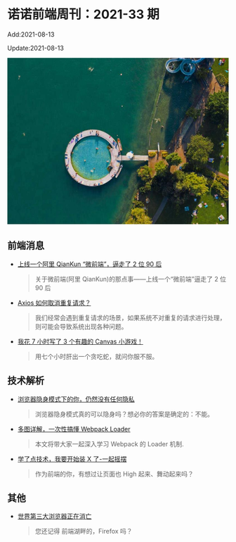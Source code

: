 <!--
 * @Description: weekly-33
 * @Author: zoeblow
 * @Email: wangfuyuan@nnuo.com
 * @Date: 2021-5-27 17:20:33
 * @LastEditors: wangfuyuan
 * @LastEditTime: 2021-08-15 20:37:34
 * @FilePath: \nuofe-weekly\2021\weekly-33.md
 -->

# 诺诺前端周刊：2021-33 期

Add:2021-08-13

Update:2021-08-13

![202133](../images/2021/202133.jpg)

## 前端消息

- [上线一个阿里 QianKun “微前端”，逼走了 2 位 90 后](https://juejin.cn/post/6981601061840617503)

  > 关于微前端(阿里 QianKun)的那点事——上线一个“微前端”逼走了 2 位 90 后

- [Axios 如何取消重复请求？](https://mp.weixin.qq.com/s/GtHBgzQ5n6f6N3OxlozUjw)

  > 我们经常会遇到重复请求的场景，如果系统不对重复的请求进行处理，则可能会导致系统出现各种问题。

- [我花 7 小时写了 3 个有趣的 Canvas 小游戏！](https://juejin.cn/post/6989003710030413838)

  > 用七个小时肝出一个贪吃蛇，就问你服不服。

## 技术解析

- [浏览器隐身模式下的你，仍然没有任何隐私](https://juejin.cn/post/6994228279909548062)

  > 浏览器隐身模式真的可以隐身吗？想必你的答案是确定的：不能。

- [多图详解，一次性搞懂 Webpack Loader](https://mp.weixin.qq.com/s/2v1uhw2j7yKsb1U5KE2qJA)

  > 本文将带大家一起深入学习 Webpack 的 Loader 机制.

- [学了点技术，我要开始装 X 了-一起摇摆](https://segmentfault.com/a/1190000040437981)

  > 作为前端的你，有想过让页面也 High 起来、舞动起来吗？

## 其他

- [世界第三大浏览器正在消亡](https://mp.weixin.qq.com/s/IoAXojKEPAxF9vqmx1JkdA)

  > 您还记得 前端湖畔的，Firefox 吗？
